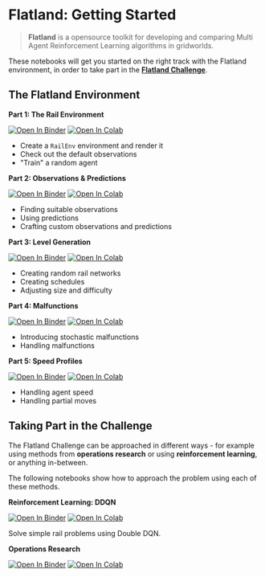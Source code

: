 # Flatland: Getting Started

> **Flatland** is a opensource toolkit for developing and comparing Multi Agent Reinforcement Learning algorithms in gridworlds.

These notebooks will get you started on the right track with the Flatland environment, in order to take part in the **[Flatland Challenge](https://www.aicrowd.com/challenges/flatland-challenge)**.

The Flatland Environment
---

**Part 1: The Rail Environment**

[![Open In Binder](https://mybinder.org/badge.svg)](https://mybinder.org/v2/gh/MasterScrat/getting-started/master?filepath=notebook_1.ipynb)
[![Open In Colab](https://colab.research.google.com/assets/colab-badge.svg)](https://colab.research.google.com/github/MasterScrat/getting-started/blob/master/notebook_1.ipynb)

- Create a `RailEnv` environment and render it
- Check out the default observations
- "Train" a random agent

**Part 2: Observations & Predictions**

[![Open In Binder](https://mybinder.org/badge.svg)](https://mybinder.org/v2/gh/MasterScrat/getting-started/master?filepath=notebook_2.ipynb)
[![Open In Colab](https://colab.research.google.com/assets/colab-badge.svg)](https://colab.research.google.com/github/MasterScrat/getting-started/blob/master/notebook_2.ipynb)

- Finding suitable observations
- Using predictions
- Crafting custom observations and predictions

**Part 3: Level Generation**

[![Open In Binder](https://mybinder.org/badge.svg)](https://mybinder.org/v2/gh/MasterScrat/getting-started/master?filepath=notebook_1.ipynb)
[![Open In Colab](https://colab.research.google.com/assets/colab-badge.svg)](https://colab.research.google.com/github/MasterScrat/getting-started/blob/master/notebook_3.ipynb)

- Creating random rail networks
- Creating schedules
- Adjusting size and difficulty

**Part 4: Malfunctions**

[![Open In Binder](https://mybinder.org/badge.svg)](https://mybinder.org/v2/gh/MasterScrat/getting-started/master?filepath=notebook_1.ipynb)
[![Open In Colab](https://colab.research.google.com/assets/colab-badge.svg)](https://colab.research.google.com/github/MasterScrat/getting-started/blob/master/notebook_4.ipynb)

- Introducing stochastic malfunctions
- Handling malfunctions

**Part 5: Speed Profiles**

[![Open In Binder](https://mybinder.org/badge.svg)](https://mybinder.org/v2/gh/MasterScrat/getting-started/master?filepath=notebook_1.ipynb)
[![Open In Colab](https://colab.research.google.com/assets/colab-badge.svg)](https://colab.research.google.com/github/MasterScrat/getting-started/blob/master/notebook_5.ipynb)

- Handling agent speed
- Handling partial moves


Taking Part in the Challenge
---

The Flatland Challenge can be approached in different ways - for example using methods from **operations research** or using **reinforcement learning**, or anything in-between.

The following notebooks show how to approach the problem using each of these methods.

**Reinforcement Learning: DDQN**

[![Open In Binder](https://mybinder.org/badge.svg)](https://mybinder.org/v2/gh/MasterScrat/getting-started/master?filepath=notebook_1.ipynb)
[![Open In Colab](https://colab.research.google.com/assets/colab-badge.svg)](https://colab.research.google.com/github/MasterScrat/getting-started/blob/master/notebook_5.ipynb)

Solve simple rail problems using Double DQN.

**Operations Research**

[![Open In Binder](https://mybinder.org/badge.svg)](https://mybinder.org/v2/gh/MasterScrat/getting-started/master?filepath=notebook_1.ipynb)
[![Open In Colab](https://colab.research.google.com/assets/colab-badge.svg)](https://colab.research.google.com/github/MasterScrat/getting-started/blob/master/notebook_5.ipynb)
